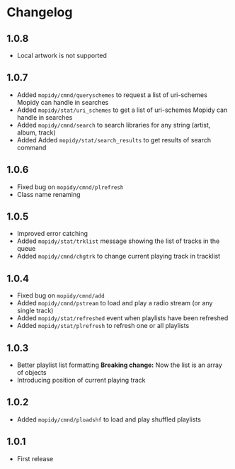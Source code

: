 # Changelog

## 1.0.8
* Local artwork is not supported

## 1.0.7
* Added `mopidy/cmnd/queryschemes` to request a list of uri-schemes Mopidy can handle in searches
* Added `mopidy/stat/uri_schemes` to get a list of uri-schemes Mopidy can handle in searches
* Added `mopidy/cmnd/search` to search libraries for any string (artist, album, track)
* Added Added `mopidy/stat/search_results` to get results of search command

## 1.0.6
* Fixed bug on `mopidy/cmnd/plrefresh`
* Class name renaming

## 1.0.5
* Improved error catching
* Added `mopidy/stat/trklist` message showing the list of tracks in the queue
* Added `mopidy/cmnd/chgtrk`  to change current playing track in tracklist

## 1.0.4
* Fixed bug on `mopidy/cmnd/add`
* Added `mopidy/cmnd/pstream` to load and play a radio stream (or any single track)
* Added `mopidy/stat/refreshed` event when playlists have been refreshed
* Added `mopidy/stat/plrefresh` to refresh one or all playlists

## 1.0.3
* Better playlist list formatting **Breaking change:** Now the list is an array of objects
* Introducing position of current playing track

## 1.0.2
* Added `mopidy/cmnd/ploadshf` to load and play shuffled playlists

## 1.0.1
* First release












